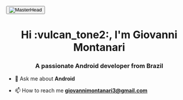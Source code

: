 
<button data-target="animated-image.imageButton" class="AnimatedImagePlayer-images" tabindex="-1" aria-label="Play MasterHead MasterHead MasterHead MasterHead"><span data-target="animated-image.imageContainer">
<img data-target="animated-image.replacedImage" alt="MasterHead" class="AnimatedImagePlayer-animatedImage" src="https://camo.githubusercontent.com/5346f5a9b63e9e93ff8265ebb05eeda7fc03e48dfe766ba177c788e5c65c6c86/68747470733a2f2f312e62702e626c6f6773706f742e636f6d2f2d37413457796e774c734d772f58624270435847386648492f41414141414141414d74342f754f613162704c736b5967727747626c6c6853753253446a5f4d69673853584a51434c63424741735948512f73313630302f323030305f36303070782e676966" style="display: block; opacity: 1;">
<canvas class="AnimatedImagePlayer-stillImage" aria-hidden="true" width="846" height="254"></canvas></span></button>

<h1 align="center">Hi :vulcan_tone2:, I'm Giovanni Montanari</h1>
<h3 align="center">A passionate Android developer from Brazil</h3>

- 💬 Ask me about **Android**

- 📫 How to reach me **giovannimontanari3@gmail.com**


<!--
**giiomontanari/giiomontanari** is a ✨ _special_ ✨ repository because its `README.md` (this file) appears on your GitHub profile.

Here are some ideas to get you started:

- 🔭 I’m currently working on ...
- 🌱 I’m currently learning ...
- 👯 I’m looking to collaborate on ...
- 🤔 I’m looking for help with ...
- 💬 Ask me about ...
- 📫 How to reach me: ...
- 😄 Pronouns: ...
- ⚡ Fun fact: ...
-->
